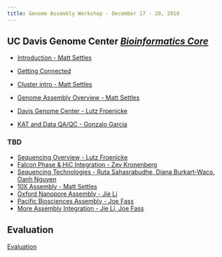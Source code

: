 ```yaml
---
title: Genome Assembly Workshop - December 17 - 20, 2018
---
```


## UC Davis Genome Center [*Bioinformatics Core*](http://bioinformatics.ucdavis.edu/)

* [Introduction - Matt Settles](slides/Introduction.pdf)

* [Getting Connected](cluster-slurm/logging-in.md)
* [Cluster intro - Matt Settles](cluster-slurm/cluster.md)

* [Genome Assembly Overview - Matt Settles](slides/assembly_talk.pdf)
* [Davis Genome Center - Lutz Froenicke](slides/GA_workshop_2018_DNA_Tech_Core.pdf)

* [KAT and Data QA/QC - Gonzalo Garcia]()

### TBD
* [Sequencing Overview - Lutz Froenicke]()
* [Falcon Phase & HiC Integration - Zev Kronenberg]()
* [Sequencing Technologies - Ruta Sahasrabudhe, Diana Burkart-Waco, Oanh Nguyen]()
* [10X Assembly - Matt Settles]()
* [Oxford Nanopore Assembly - Jie Li]()
* [Pacific Biosciences Assembly - Joe Fass]()
* [More Assembly Integration - Jie Li, Joe Fass]()

Evaluation
----------

[Evaluation]()
